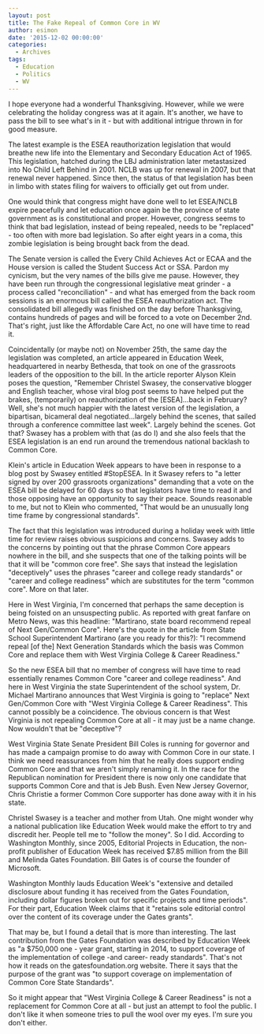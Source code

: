 ```yaml
---
layout: post
title: The Fake Repeal of Common Core in WV
author: esimon
date: '2015-12-02 00:00:00'
categories:
  - Archives
tags:
  - Education
  - Politics
  - WV
---
```

I hope everyone had a wonderful Thanksgiving. However, while we were celebrating the holiday congress was at it again. It's another, we have to pass the bill to see what's in it - but with additional intrigue thrown in for good measure. 

The latest example is the ESEA reauthorization legislation that would breathe new life into the Elementary and Secondary Education Act of 1965. This legislation, hatched during the LBJ administration later metastasized into No Child Left Behind in 2001. NCLB was up for renewal in 2007, but that renewal never happened. Since then, the status of that legislation has been in limbo with states filing for waivers to officially get out from under. 

One would think that congress might have done well to let ESEA/NCLB expire peacefully and let education once again be the province of state government as is constitutional and proper. However, congress seems to think that bad legislation, instead of being repealed, needs to be "replaced" - too often with more bad legislation. So after eight years in a coma, this zombie legislation is being brought back from the dead. 

The Senate version is called the Every Child Achieves Act or ECAA and the House version is called the Student Success Act or SSA. Pardon my cynicism, but the very names of the bills give me pause. However, they have been run through the congressional legislative meat grinder - a process called "reconciliation" - and what has emerged from the back room sessions is an enormous bill called the ESEA reauthorization act. The consolidated bill allegedly was finished on the day before Thanksgiving, contains hundreds of pages and will be forced to a vote on December 2nd. That's right, just like the Affordable Care Act, no one will have time to read it. 

Coincidentally (or maybe not) on November 25th, the same day the legislation was completed, an article appeared in Education Week, headquartered in nearby Bethesda, that took on one of the grassroots leaders of the opposition to the bill. In the article reporter Alyson Klein poses the question, "Remember Christel Swasey, the conservative blogger and English teacher, whose viral blog post seems to have helped put the brakes, (temporarily) on reauthorization of the [ESEA]…back in February? Well, she's not much happier with the latest version of the legislation, a bipartisan, bicameral deal negotiated…largely behind the scenes, that sailed through a conference committee last week". Largely behind the scenes. Got that? Swasey has a problem with that (as do I) and she also feels that the ESEA legislation is an end run around the tremendous national backlash to Common Core. 

 Klein's article in Education Week appears to have been in response to a blog post by Swasey entitled #StopESEA. In it Swasey refers to "a letter signed by over 200 grassroots organizations" demanding that a vote on the ESEA bill be delayed for 60 days so that legislators have time to read it and those opposing have an opportunity to say their peace. Sounds reasonable to me, but not to Klein who commented, "That would be an unusually long time frame by congressional standards".

The fact that this legislation was introduced during a holiday week with little time for review raises obvious suspicions and concerns. Swasey adds to the concerns by pointing out that the phrase Common Core appears nowhere in the bill, and she suspects that one of the talking points will be that it will be "common core free". She says that instead the legislation "deceptively" uses the phrases "career and college ready standards" or "career and college readiness" which are substitutes for the term "common core". More on that later. 

Here in West Virginia, I'm concerned that perhaps the same deception is being foisted on an unsuspecting public. As reported with great fanfare on Metro News, was this headline: "Martirano, state board recommend repeal of Next Gen/Common Core". Here's the quote in the article from State School Superintendent Martirano (are you ready for this?): "I recommend repeal [of the] Next Generation Standards which the basis was Common Core and replace them with West Virginia College & Career Readiness." 

So the new ESEA bill that no member of congress will have time to read essentially renames Common Core "career and college readiness". And here in West Virginia the state Superintendent of the school system, Dr. Michael Martirano announces that West Virginia is going to "replace" Next Gen/Common Core with "West Virginia College & Career Readiness". This cannot possibly be a coincidence. The obvious concern is that West Virginia is not repealing Common Core at all - it may just be a name change. Now wouldn't that be "deceptive"?

West Virginia State Senate President Bill Coles is running for governor and has made a campaign promise to do away with Common Core in our state. I think we need reassurances from him that he really does support ending Common Core and that we aren't simply renaming it. In the race for the Republican nomination for President there is now only one candidate that supports Common Core and that is Jeb Bush. Even New Jersey Governor, Chris Christie a former Common Core supporter has done away with it in his state. 

Christel Swasey is a teacher and mother from Utah. One might wonder why a national publication like Education Week would make the effort to try and discredit her. People tell me to "follow the money". So I did. According to Washington Monthly, since 2005, Editorial Projects in Education, the non-profit publisher of Education Week has received $7.85 million from the Bill and Melinda Gates Foundation. Bill Gates is of course the founder of Microsoft. 

Washington Monthly lauds Education Week's "extensive and detailed disclosure about funding it has received from the Gates Foundation, including dollar figures broken out for specific projects and time periods". For their part, Education Week claims that it "retains sole editorial control over the content of its coverage under the Gates grants". 

That may be, but I found a detail that is more than interesting. The last contribution from the Gates Foundation was described by Education Week as "a $750,000 one - year grant, starting in 2014, to support coverage of the implementation of college -and career- ready standards". That's not how it reads on the gatesfoundation.org website. There it says that the purpose of the grant was "to support coverage on implementation of Common Core State Standards".  

So it might appear that "West Virginia College & Career Readiness" is not a replacement for Common Core at all - but just an attempt to fool the public. I don't like it when someone tries to pull the wool over my eyes. I'm sure you don't either. 

